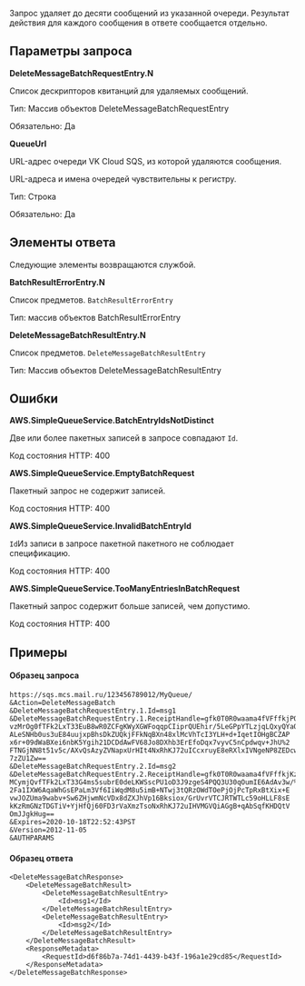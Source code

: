 Запрос удаляет до десяти сообщений из указанной очереди. Результат действия для каждого сообщения в ответе сообщается отдельно.

## Параметры запроса

**DeleteMessageBatchRequestEntry.N**

Список дескрипторов квитанций для удаляемых сообщений.

Тип: Массив объектов DeleteMessageBatchRequestEntry

Обязательно: Да

**QueueUrl**

URL-адрес очереди VK Cloud SQS, из которой удаляются сообщения.

URL-адреса и имена очередей чувствительны к регистру.

Тип: Строка

Обязательно: Да

## Элементы ответа

Следующие элементы возвращаются службой.

**BatchResultErrorEntry.N**

Список предметов. `BatchResultErrorEntry`

Тип: массив объектов BatchResultErrorEntry

**DeleteMessageBatchResultEntry.N**

Список предметов. `DeleteMessageBatchResultEntry`

Тип: Массив объектов DeleteMessageBatchResultEntry

## Ошибки

**AWS.SimpleQueueService.BatchEntryIdsNotDistinct**

Две или более пакетных записей в запросе совпадают `Id`.

Код состояния HTTP: 400

**AWS.SimpleQueueService.EmptyBatchRequest**

Пакетный запрос не содержит записей.

Код состояния HTTP: 400

**AWS.SimpleQueueService.InvalidBatchEntryId**

`Id`Из записи в запросе пакетной пакетного не соблюдает спецификацию.

Код состояния HTTP: 400

**AWS.SimpleQueueService.TooManyEntriesInBatchRequest**

Пакетный запрос содержит больше записей, чем допустимо.

Код состояния HTTP: 400

## Примеры

#### Образец запроса

```
https://sqs.mcs.mail.ru/123456789012/MyQueue/
&Action=DeleteMessageBatch
&DeleteMessageBatchRequestEntry.1.Id=msg1
&DeleteMessageBatchRequestEntry.1.ReceiptHandle=gfk0T0R0waama4fVFffkjPQrr
vzMrOg0fTFk2LxT33EuB8wR0ZCFgKWyXGWFoqqpCIiprQUEhir/5LeGPpYTLzjqLQxyQYaQ
ALeSNHb0us3uE84uujxpBhsDkZUQkjFFkNqBXn48xlMcVhTcI3YLH+d+IqetIOHgBCZAP
x6r+09dWaBXei6nbK5Ygih21DCDdAwFV68Jo8DXhb3ErEfoDqx7vyvC5nCpdwqv+JhU%2
FTNGjNN8t51v5c/AXvQsAzyZVNapxUrHIt4NxRhKJ72uICcxruyE8eRXlxIVNgeNP8ZEDcw
7zZU1Zw==
&DeleteMessageBatchRequestEntry.2.Id=msg2
&DeleteMessageBatchRequestEntry.2.ReceiptHandle=gfk0T0R0waama4fVFffkjKzmh
MCymjQvfTFk2LxT33G4ms5subrE0deLKWSscPU1oD3J9zgeS4PQQ3U30qOumIE6AdAv3w/%
2Fa1IXW6AqaWhGsEPaLm3Vf6IiWqdM8u5imB+NTwj3tQRzOWdTOePjOjPcTpRxBtXix+E
vwJOZUma9wabv+Sw6ZHjwmNcVDx8dZXJhVp16Bksiox/GrUvrVTCJRTWTLc59oHLLF8sE
kKzRmGNzTDGTiV+YjHfQj60FD3rVaXmzTsoNxRhKJ72uIHVMGVQiAGgB+qAbSqfKHDQtV
OmJJgkHug==
&Expires=2020-10-18T22:52:43PST
&Version=2012-11-05
&AUTHPARAMS
```

#### Образец ответа

```
<DeleteMessageBatchResponse>
    <DeleteMessageBatchResult>
        <DeleteMessageBatchResultEntry>
            <Id>msg1</Id>
        </DeleteMessageBatchResultEntry>
        <DeleteMessageBatchResultEntry>
            <Id>msg2</Id>
        </DeleteMessageBatchResultEntry>
    </DeleteMessageBatchResult>
    <ResponseMetadata>
        <RequestId>d6f86b7a-74d1-4439-b43f-196a1e29cd85</RequestId>
    </ResponseMetadata>
</DeleteMessageBatchResponse>
```
